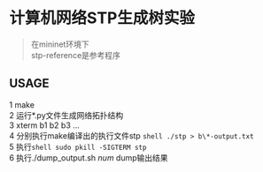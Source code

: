 # 计算机网络STP生成树实验
> 在mininet环境下   
> stp-reference是参考程序

## USAGE
1 make    
2 运行\*.py文件生成网络拓扑结构   
3 xterm b1 b2 b3 ...   
4 分别执行make编译出的执行文件stp ```shell ./stp > b\*-output.txt ```   
5 执行```shell sudo pkill -SIGTERM stp ```   
6 执行./dump_output.sh *num* dump输出结果   
